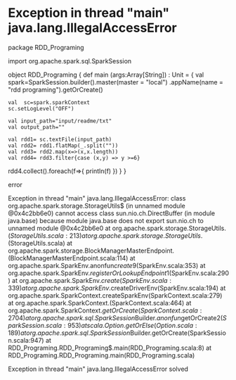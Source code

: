 
# Exception in thread "main" java.lang.IllegalAccessError

package RDD_Programing

import org.apache.spark.sql.SparkSession

object RDD_Programing {
  def main (args:Array[String]) : Unit = {
    val spark=SparkSession.builder().master(master = "local")
      .appName(name = "rdd programing").getOrCreate()

    val  sc=spark.sparkContext
    sc.setLogLevel("OFF")

    val input_path="input/readme/txt"
    val output_path=""

    val rdd1= sc.textFile(input_path)
    val rdd2= rdd1.flatMap(_.split(""))
    val rdd3= rdd2.map(x=>(x,x.length))
    val rdd4= rdd3.filter{case (x,y) => y >=6}

  rdd4.collect().foreach(f=>{
    println(f)
  })
  }
}

error



Exception in thread "main" java.lang.IllegalAccessError: class org.apache.spark.storage.StorageUtils$ (in unnamed module @0x4c2bb6e0) cannot access class sun.nio.ch.DirectBuffer (in module java.base) because module java.base does not export sun.nio.ch to unnamed module @0x4c2bb6e0
at org.apache.spark.storage.StorageUtils$.(StorageUtils.scala:213)
at org.apache.spark.storage.StorageUtils$.(StorageUtils.scala)
at org.apache.spark.storage.BlockManagerMasterEndpoint.(BlockManagerMasterEndpoint.scala:114)
at org.apache.spark.SparkEnv$.$anonfun$create$9(SparkEnv.scala:353)
at org.apache.spark.SparkEnv$.registerOrLookupEndpoint$1(SparkEnv.scala:290)
at org.apache.spark.SparkEnv$.create(SparkEnv.scala:339)
at org.apache.spark.SparkEnv$.createDriverEnv(SparkEnv.scala:194)
at org.apache.spark.SparkContext.createSparkEnv(SparkContext.scala:279)
at org.apache.spark.SparkContext.(SparkContext.scala:464)
at org.apache.spark.SparkContext$.getOrCreate(SparkContext.scala:2704)
at org.apache.spark.sql.SparkSession$Builder.$anonfun$getOrCreate$2(SparkSession.scala:953)
at scala.Option.getOrElse(Option.scala:189)
at org.apache.spark.sql.SparkSession$Builder.getOrCreate(SparkSession.scala:947)
at RDD_Programing.RDD_Programing$.main(RDD_Programing.scala:8)
at RDD_Programing.RDD_Programing.main(RDD_Programing.scala)



Exception in thread "main" java.lang.IllegalAccessError solved


        